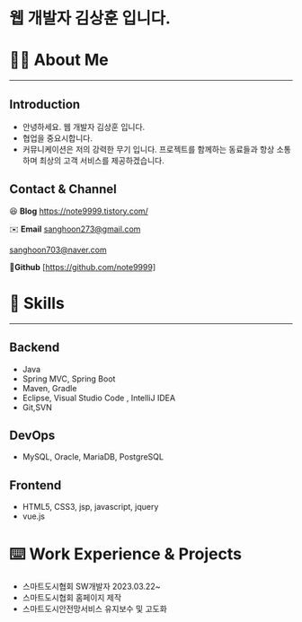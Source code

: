 # 웹 개발자 김상훈 입니다.

# 🙋‍♂️ About Me

---

## Introduction

- 안녕하세요. 웹 개발자 김상훈 입니다.
- 협업을 중요시합니다. 
- 커뮤니케이션은 저의 강력한 무기 입니다. 프로젝트를 함께하는 동료들과  항상 소통하며 최상의 고객 서비스를 제공하겠습니다.

## Contact & Channel


😆 **Blog**
https://note9999.tistory.com/

✉️ **Email**
sanghoon273@gmail.com 

sanghoon703@naver.com

 🙉**Github**
[https://github.com/note9999]

# 💪 Skills

---

## Backend

- Java
- Spring MVC, Spring Boot
- Maven, Gradle
- Eclipse, Visual Studio Code , IntelliJ IDEA
- Git,SVN

## DevOps

- MySQL, Oracle, MariaDB, PostgreSQL

## Frontend

- HTML5, CSS3, jsp, javascript, jquery
- vue.js

# ⌨️ Work Experience & Projects

- 스마트도시협회 SW개발자 2023.03.22~
- 스마트도시협회 홈페이지 제작
- 스마트도시안전망서비스 유지보수 및 고도화


